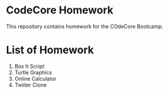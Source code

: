 # CodeCore Homework

This repository contains homework for the COdeCore Bootcamp.

# List of Homework

1. Box It Script
2. Turtle Graphics
3. Online Calculator
4. Twiiter Clone
